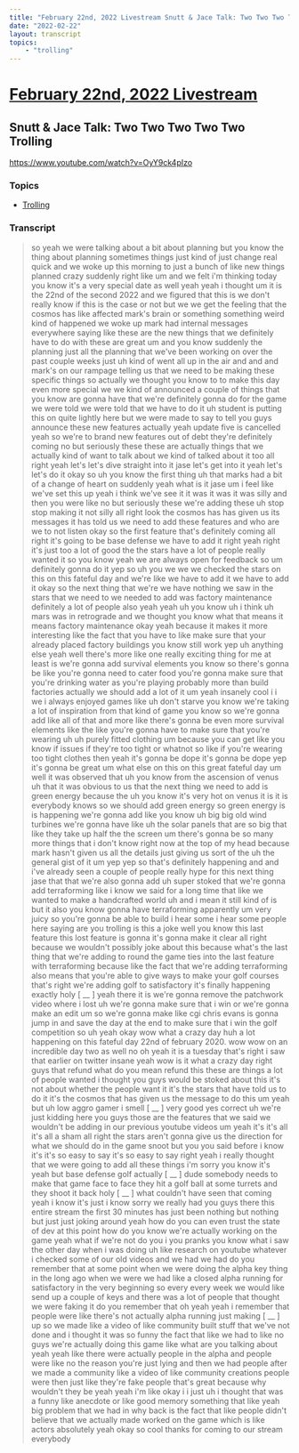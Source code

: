 ```yaml
---
title: "February 22nd, 2022 Livestream Snutt & Jace Talk: Two Two Two Two Two Trolling"
date: "2022-02-22"
layout: transcript
topics:
    - "trolling"
---
```

# [February 22nd, 2022 Livestream](../2022-02-22.md)
## Snutt & Jace Talk: Two Two Two Two Two Trolling
https://www.youtube.com/watch?v=OyY9ck4pIzo

### Topics
* [Trolling](../topics/trolling.md)

### Transcript

> so yeah we were talking about a bit about planning but you know the thing about planning sometimes things just kind of just change real quick and we woke up this morning to just a bunch of like new things planned crazy suddenly right like um and we felt i'm thinking today you know it's a very special date as well yeah yeah i thought um it is the 22nd of the second 2022 and we figured that this is we don't really know if this is the case or not but we we get the feeling that the cosmos has like affected mark's brain or something something weird kind of happened we woke up mark had internal messages everywhere saying like these are the new things that we definitely have to do with these are great um and you know suddenly the planning just all the planning that we've been working on over the past couple weeks just uh kind of went all up in the air and and and mark's on our rampage telling us that we need to be making these specific things so actually we thought you know to to make this day even more special we we kind of announced a couple of things that you know are gonna have that we're definitely gonna do for the game we were told we were told that we have to do it uh student is putting this on quite lightly here but we were made to say to tell you guys announce these new features actually yeah update five is cancelled yeah so we're to brand new features out of debt they're definitely coming no but seriously these these are actually things that we actually kind of want to talk about we kind of talked about it too all right yeah let's let's dive straight into it jase let's get into it yeah let's let's do it okay so uh you know the first thing uh that marks had a bit of a change of heart on suddenly yeah what is it jase um i feel like we've set this up yeah i think we've see it it was it was it was silly and then you were like no but seriously these we're adding these uh stop stop making it not silly all right look the cosmos has has given us its messages it has told us we need to add these features and who are we to not listen okay so the first feature that's definitely coming all right it's going to be base defense we have to add it right yeah right it's just too a lot of good the the stars have a lot of people really wanted it so you know yeah we are always open for feedback so um definitely gonna do it yep so uh you we we we checked the stars on this on this fateful day and we're like we have to add it we have to add it okay so the next thing that we're we have nothing we saw in the stars that we need to we needed to add was factory maintenance definitely a lot of people also yeah yeah uh you know uh i think uh mars was in retrograde and we thought you know what that means it means factory maintenance okay yeah because it makes it more interesting like the fact that you have to like make sure that your already placed factory buildings you know still work yep uh anything else yeah well there's more like one really exciting thing for me at least is we're gonna add survival elements you know so there's gonna be like you're gonna need to cater food you're gonna make sure that you're drinking water as you're playing probably more than build factories actually we should add a lot of it um yeah insanely cool i i we i always enjoyed games like uh don't starve you know we're taking a lot of inspiration from that kind of game you know so we're gonna add like all of that and more like there's gonna be even more survival elements like the like you're gonna have to make sure that you're wearing uh uh purely fitted clothing um because you can get like you know if issues if they're too tight or whatnot so like if you're wearing too tight clothes then yeah it's gonna be dope it's gonna be dope yep it's gonna be great um what else on this on this great fateful day um well it was observed that uh you know from the ascension of venus uh that it was obvious to us that the next thing we need to add is green energy because the uh you know it's very hot on venus it is it is everybody knows so we should add green energy so green energy is is happening we're gonna add like you know uh big big old wind turbines we're gonna have like uh the solar panels that are so big that like they take up half the the screen um there's gonna be so many more things that i don't know right now at the top of my head because mark hasn't given us all the details just giving us sort of the uh the general gist of it um yep yep so that's definitely happening and and i've already seen a couple of people really hype for this next thing jase that that we're also gonna add uh super stoked that we're gonna add terraforming like i know we said for a long time that like we wanted to make a handcrafted world uh and i mean it still kind of is but it also you know gonna have terraforming apparently um very juicy so you're gonna be able to build i hear some i hear some people here saying are you trolling is this a joke well you know this last feature this lost feature is gonna it's gonna make it clear all right because we wouldn't possibly joke about this because what's the last thing that we're adding to round the game ties into the last feature with terraforming because like the fact that we're adding terraforming also means that you're able to give ways to make your golf courses that's right we're adding golf to satisfactory it's finally happening exactly holy [ __ ] yeah there it is we're gonna remove the patchwork video where i lost uh we're gonna make sure that i win or we're gonna make an edit um so we're gonna make like cgi chris evans is gonna jump in and save the day at the end to make sure that i win the golf competition so uh yeah okay wow what a crazy day huh a lot happening on this fateful day 22nd of february 2020. wow wow on an incredible day two as well no oh yeah it is a tuesday that's right i saw that earlier on twitter insane yeah wow is it what a crazy day right guys that refund what do you mean refund this these are things a lot of people wanted i thought you guys would be stoked about this it's not about whether the people want it it's the stars that have told us to do it it's the cosmos that has given us the message to do this um yeah but uh low aggro gamer i smell [ __ ] very good yes correct uh we're just kidding here you guys those are the features that we said we wouldn't be adding in our previous youtube videos um yeah it's it's all it's all a sham all right the stars aren't gonna give us the direction for what we should do in the game snoot but you you said before i know it's it's so easy to say it's so easy to say right yeah i really thought that we were going to add all these things i'm sorry you know it's yeah but base defense golf actually [ __ ] dude somebody needs to make that game face to face they hit a golf ball at some turrets and they shoot it back holy [ __ ] what couldn't have seen that coming yeah i know it's just i know sorry we really had you guys there this entire stream the first 30 minutes has just been nothing but nothing but just just joking around yeah how do you can even trust the state of dev at this point how do you know we're actually working on the game yeah what if we're not do you i you pranks you know what i saw the other day when i was doing uh like research on youtube whatever i checked some of our old videos and we had we had do you remember that at some point when we were doing the alpha key thing in the long ago when we were we had like a closed alpha running for satisfactory in the very beginning so every every week we would like send up a couple of keys and there was a lot of people that thought we were faking it do you remember that oh yeah yeah i remember that people were like there's not actually alpha running just making [ __ ] up so we made like a video of like community built stuff that we've not done and i thought it was so funny the fact that like we had to like no guys we're actually doing this game like what are you talking about yeah yeah like there were actually people in the alpha and people were like no the reason you're just lying and then we had people after we made a community like a video of like community creations people were then just like they're fake people that's great because why wouldn't they be yeah yeah i'm like okay i i just uh i thought that was a funny like anecdote or like good memory something that like yeah big problem that we had in why back is the fact that like people didn't believe that we actually made worked on the game which is like actors absolutely yeah okay so cool thanks for coming to our stream everybody
